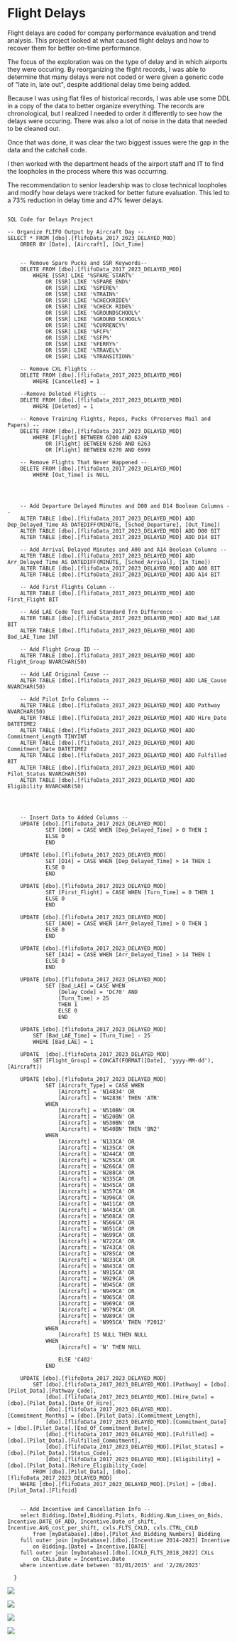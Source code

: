 # Flight Delays

Flight delays are coded for company performance evaluation and trend analysis. This project looked at what caused flight delays and how to recover them for better on-time performance.

The focus of the exploration was on the type of delay and in which airports they were occuring. By reorganizing the flight records, I was able to determine that many delays were not coded or were given a generic code of "late in, late out", despite additional delay time being added.

Because I was using flat files of historical records, I was able use some DDL in a copy of the data to better organize everything. The records are chronological, but I realized I needed to order it differently to see how the delays were occuring. There was also a lot of noise in the data that needed to be cleaned out.

Once that was done, it was clear the two biggest issues were the gap in the data and the catchall code.

I then worked with the department heads of the airport staff and IT to find the loopholes in the process where this was occurring.

The recommendation to senior leadership was to close technical loopholes and modify how delays were tracked for better future evaluation. This led to a 73% reduction in delay time and 47% fewer delays.

```

SQL Code for Delays Project

-- Organize FLIFO Output by Aircraft Day --
SELECT * FROM [dbo].[flifoData_2017_2023_DELAYED_MOD]
	ORDER BY [Date], [Aircraft], [Out_Time]


	-- Remove Spare Pucks and SSR Keywords--
	DELETE FROM [dbo].[flifoData_2017_2023_DELAYED_MOD]
		WHERE [SSR] LIKE '%SPARE START%'
			OR [SSR] LIKE '%SPARE END%'
			OR [SSR] LIKE '%SPERE%'
			OR [SSR] LIKE '%TRAIN%'
			OR [SSR] LIKE '%CHECKRIDE%'
			OR [SSR] LIKE '%CHECK RIDE%'
			OR [SSR] LIKE '%GROUNDSCHOOL%'
			OR [SSR] LIKE '%GROUND SCHOOL%'
			OR [SSR] LIKE '%CURRENCY%'
			OR [SSR] LIKE '%FCF%'
			OR [SSR] LIKE '%SFP%'
			OR [SSR] LIKE '%FERRY%'
			OR [SSR] LIKE '%TRAVEL%'
			OR [SSR] LIKE '%TRANSITION%'

	-- Remove CXL Flights --
	DELETE FROM [dbo].[flifoData_2017_2023_DELAYED_MOD]
		WHERE [Cancelled] = 1
		
	--Remove Deleted Flights --
	DELETE FROM [dbo].[flifoData_2017_2023_DELAYED_MOD]
		WHERE [Deleted] = 1

	-- Remove Training Flights, Repos, Pucks (Preserves Mail and Papers) --
	DELETE FROM [dbo].[flifoData_2017_2023_DELAYED_MOD]
		WHERE [Flight] BETWEEN 6200 AND 6249
			OR [Flight] BETWEEN 6260 AND 6263
			OR [Flight] BETWEEN 6270 AND 6999

	-- Remove Flights That Never Happened --
	DELETE FROM [dbo].[flifoData_2017_2023_DELAYED_MOD]
		WHERE [Out_Time] is NULL




	-- Add Departure Delayed Minutes and D00 and D14 Boolean Columns --
	ALTER TABLE [dbo].[flifoData_2017_2023_DELAYED_MOD] ADD Dep_Delayed_Time AS DATEDIFF(MINUTE, [Sched_Departure], [Out_Time])
	ALTER TABLE [dbo].[flifoData_2017_2023_DELAYED_MOD] ADD D00 BIT
	ALTER TABLE [dbo].[flifoData_2017_2023_DELAYED_MOD] ADD D14 BIT
	
	-- Add Arrival Delayed Minutes and A00 and A14 Boolean Columns --
	ALTER TABLE [dbo].[flifoData_2017_2023_DELAYED_MOD] ADD Arr_Delayed_Time AS DATEDIFF(MINUTE, [Sched_Arrival], [In_Time])
	ALTER TABLE [dbo].[flifoData_2017_2023_DELAYED_MOD] ADD A00 BIT	
	ALTER TABLE [dbo].[flifoData_2017_2023_DELAYED_MOD] ADD A14 BIT

	-- Add First Flights Column --
	ALTER TABLE [dbo].[flifoData_2017_2023_DELAYED_MOD] ADD First_Flight BIT

	-- Add LAE Code Test and Standard Trn Difference --
	ALTER TABLE [dbo].[flifoData_2017_2023_DELAYED_MOD] ADD Bad_LAE BIT
	ALTER TABLE [dbo].[flifoData_2017_2023_DELAYED_MOD] ADD Bad_LAE_Time INT

	-- Add Flight Group ID --
	ALTER TABLE [dbo].[flifoData_2017_2023_DELAYED_MOD] ADD Flight_Group NVARCHAR(50)

	-- Add LAE Original Cause --
	ALTER TABLE [dbo].[flifoData_2017_2023_DELAYED_MOD] ADD LAE_Cause NVARCHAR(50)

	-- Add Pilot Info Columns --
	ALTER TABLE [dbo].[flifoData_2017_2023_DELAYED_MOD] ADD Pathway NVARCHAR(50)
	ALTER TABLE [dbo].[flifoData_2017_2023_DELAYED_MOD] ADD Hire_Date DATETIME2
	ALTER TABLE [dbo].[flifoData_2017_2023_DELAYED_MOD] ADD Commitment_Length TINYINT
	ALTER TABLE [dbo].[flifoData_2017_2023_DELAYED_MOD] ADD Commitment_Date DATETIME2
	ALTER TABLE [dbo].[flifoData_2017_2023_DELAYED_MOD] ADD Fulfilled BIT
	ALTER TABLE [dbo].[flifoData_2017_2023_DELAYED_MOD] ADD Pilot_Status NVARCHAR(50)
	ALTER TABLE [dbo].[flifoData_2017_2023_DELAYED_MOD] ADD Eligibility NVARCHAR(50)




	-- Insert Data to Added Columns --
	UPDATE [dbo].[flifoData_2017_2023_DELAYED_MOD]
			SET [D00] = CASE WHEN [Dep_Delayed_Time] > 0 THEN 1
			ELSE 0
			END

	UPDATE [dbo].[flifoData_2017_2023_DELAYED_MOD]
			SET [D14] = CASE WHEN [Dep_Delayed_Time] > 14 THEN 1
			ELSE 0
			END

	UPDATE [dbo].[flifoData_2017_2023_DELAYED_MOD]
			SET [First_Flight] = CASE WHEN [Turn_Time] = 0 THEN 1
			ELSE 0
			END

	UPDATE [dbo].[flifoData_2017_2023_DELAYED_MOD]
			SET [A00] = CASE WHEN [Arr_Delayed_Time] > 0 THEN 1
			ELSE 0
			END
	
	UPDATE [dbo].[flifoData_2017_2023_DELAYED_MOD]
			SET [A14] = CASE WHEN [Arr_Delayed_Time] > 14 THEN 1
			ELSE 0
			END

	UPDATE [dbo].[flifoData_2017_2023_DELAYED_MOD]
			SET [Bad_LAE] = CASE WHEN
				[Delay_Code] = 'DC70' AND
				[Turn_Time] > 25
				THEN 1
				ELSE 0
				END

	UPDATE [dbo].[flifoData_2017_2023_DELAYED_MOD]
		SET [Bad_LAE_Time] = [Turn_Time] - 25
		WHERE [Bad_LAE] = 1

	UPDATE 	[dbo].[flifoData_2017_2023_DELAYED_MOD]
		SET [Flight_Group] = CONCAT(FORMAT([Date], 'yyyy-MM-dd'),[Aircraft])

	UPDATE [dbo].[flifoData_2017_2023_DELAYED_MOD]
			SET [Aircraft_Type] = CASE WHEN 
				[Aircraft] = 'N14834' OR 
				[Aircraft] = 'N42836' THEN 'ATR'
			WHEN 
				[Aircraft] = 'N510BN' OR 
				[Aircraft] = 'N520BN' OR 
				[Aircraft] = 'N530BN' OR 
				[Aircraft] = 'N540BN' THEN 'BN2'
			WHEN 
				[Aircraft] = 'N133CA' OR 
				[Aircraft] = 'N135CA' OR 
				[Aircraft] = 'N244CA' OR 
				[Aircraft] = 'N255CA' OR 
				[Aircraft] = 'N266CA' OR 
				[Aircraft] = 'N288CA' OR 
				[Aircraft] = 'N335CA' OR 
				[Aircraft] = 'N345CA' OR 
				[Aircraft] = 'N357CA' OR 
				[Aircraft] = 'N396CA' OR 
				[Aircraft] = 'N411CA' OR 
				[Aircraft] = 'N443CA' OR 
				[Aircraft] = 'N508CA' OR
				[Aircraft] = 'N566CA' OR 
				[Aircraft] = 'N651CA' OR 
				[Aircraft] = 'N699CA' OR
				[Aircraft] = 'N722CA' OR 
				[Aircraft] = 'N743CA' OR 
				[Aircraft] = 'N785CA' OR 
				[Aircraft] = 'N833CA' OR 
				[Aircraft] = 'N843CA' OR 
				[Aircraft] = 'N915CA' OR 
				[Aircraft] = 'N929CA' OR
				[Aircraft] = 'N945CA' OR
				[Aircraft] = 'N949CA' OR
				[Aircraft] = 'N965CA' OR 
				[Aircraft] = 'N969CA' OR 
				[Aircraft] = 'N979CA' OR 
				[Aircraft] = 'N989CA' OR 
				[Aircraft] = 'N995CA' THEN 'P2012'
			WHEN
				[Aircraft] IS NULL THEN NULL
			WHEN
				[Aircraft] = 'N' THEN NULL

				ELSE 'C402'
			END
	
	UPDATE [dbo].[flifoData_2017_2023_DELAYED_MOD]
		SET [dbo].[flifoData_2017_2023_DELAYED_MOD].[Pathway] = [dbo].[Pilot_Data].[Pathway_Code],
			[dbo].[flifoData_2017_2023_DELAYED_MOD].[Hire_Date] = [dbo].[Pilot_Data].[Date_Of_Hire],
			[dbo].[flifoData_2017_2023_DELAYED_MOD].[Commitment_Months] = [dbo].[Pilot_Data].[Commitment_Length],
			[dbo].[flifoData_2017_2023_DELAYED_MOD].[Commitment_Date] = [dbo].[Pilot_Data].[End_Of_Commitment_Date],
			[dbo].[flifoData_2017_2023_DELAYED_MOD].[Fulfilled] = [dbo].[Pilot_Data].[Fulfilled_Commitment],
			[dbo].[flifoData_2017_2023_DELAYED_MOD].[Pilot_Status] = [dbo].[Pilot_Data].[Status_Code],
			[dbo].[flifoData_2017_2023_DELAYED_MOD].[Eligibility] = [dbo].[Pilot_Data].[Rehire_Eligibility_Code]
		FROM [dbo].[Pilot_Data], [dbo].[flifoData_2017_2023_DELAYED_MOD]
	WHERE [dbo].[flifoData_2017_2023_DELAYED_MOD].[Pilot] = [dbo].[Pilot_Data].[Flifoid]


	-- Add Incentive and Cancellation Info --
	select Bidding.[Date],Bidding.Pilots, Bidding.Num_Lines_on_Bids, Incentive.DATE_OF_ADD, Incentive.Date_of_shift, Incentive.AVG_cost_per_shift, cxls.FLTS_CXLD, cxls.CTRL_CXLD
		from [myDatabase].[dbo].[Pilot_And_Bidding_Numbers] Bidding
	full outer join [myDatabase].[dbo].[Incentive 2014-2023] Incentive
		on Bidding.[Date] = Incentive.[DATE]
	full outer join [myDatabase].[dbo].[CXLD_FLTS_2018_2022] CXLs
		on CXLs.Date = Incentive.Date
	where incentive.date between '01/01/2015' and '2/28/2023'
  
  }
  ```

![](https://github.com/sfisher2277/Delays/blob/main/images/Delay%20Time.JPG)

![](https://github.com/sfisher2277/Delays/blob/main/images/Delays%20by%20Code.jpg)

![](https://github.com/sfisher2277/Delays/blob/main/images/Delays%20Pie.JPG)

![](https://github.com/sfisher2277/Delays/blob/main/images/Length%20Delays.JPG)





